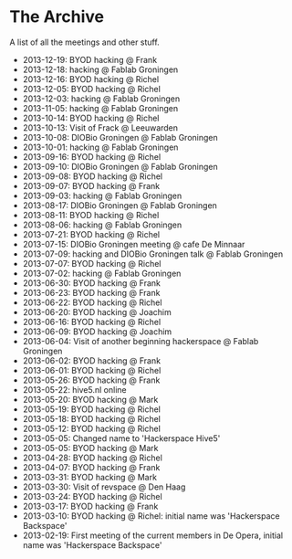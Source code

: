 The Archive
===========

A list of all the meetings and other stuff.

 - 2013-12-19: BYOD hacking @ Frank
 - 2013-12-18: hacking @ Fablab Groningen
 - 2013-12-16: BYOD hacking @ Richel
 - 2013-12-05: BYOD hacking @ Richel
 - 2013-12-03: hacking @ Fablab Groningen
 - 2013-11-05: hacking @ Fablab Groningen
 - 2013-10-14: BYOD hacking @ Richel
 - 2013-10-13: Visit of Frack @ Leeuwarden
 - 2013-10-08: DIOBio Groningen @ Fablab Groningen
 - 2013-10-01: hacking @ Fablab Groningen
 - 2013-09-16: BYOD hacking @ Richel
 - 2013-09-10: DIOBio Groningen @ Fablab Groningen
 - 2013-09-08: BYOD hacking @ Richel
 - 2013-09-07: BYOD hacking @ Frank
 - 2013-09-03: hacking @ Fablab Groningen
 - 2013-08-17: DIOBio Groningen @ Fablab Groningen
 - 2013-08-11: BYOD hacking @ Richel
 - 2013-08-06: hacking @ Fablab Groningen
 - 2013-07-21: BYOD hacking @ Richel
 - 2013-07-15: DIOBio Groningen meeting @ cafe De Minnaar
 - 2013-07-09: hacking and DIOBio Groningen talk @ Fablab Groningen
 - 2013-07-07: BYOD hacking @ Richel
 - 2013-07-02: hacking @ Fablab Groningen
 - 2013-06-30: BYOD hacking @ Frank
 - 2013-06-23: BYOD hacking @ Frank
 - 2013-06-22: BYOD hacking @ Richel
 - 2013-06-20: BYOD hacking @ Joachim
 - 2013-06-16: BYOD hacking @ Richel
 - 2013-06-09: BYOD hacking @ Joachim
 - 2013-06-04: Visit of another beginning hackerspace @ Fablab Groningen
 - 2013-06-02: BYOD hacking @ Frank
 - 2013-06-01: BYOD hacking @ Richel
 - 2013-05-26: BYOD hacking @ Frank
 - 2013-05-22: hive5.nl online
 - 2013-05-20: BYOD hacking @ Mark
 - 2013-05-19: BYOD hacking @ Richel
 - 2013-05-18: BYOD hacking @ Richel
 - 2013-05-12: BYOD hacking @ Richel
 - 2013-05-05: Changed name to 'Hackerspace Hive5'
 - 2013-05-05: BYOD hacking @ Mark
 - 2013-04-28: BYOD hacking @ Richel
 - 2013-04-07: BYOD hacking @ Frank
 - 2013-03-31: BYOD hacking @ Mark
 - 2013-03-30: Visit of revspace @ Den Haag
 - 2013-03-24: BYOD hacking @ Richel
 - 2013-03-17: BYOD hacking @ Frank
 - 2013-03-10: BYOD hacking @ Richel: initial name was 'Hackerspace Backspace'
 - 2013-02-19: First meeting of the current members in De Opera, initial
   name was 'Hackerspace Backspace'
